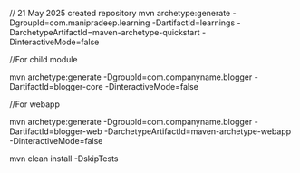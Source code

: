 // 21 May 2025 created repository
mvn archetype:generate -DgroupId=com.manipradeep.learning -DartifactId=learnings -DarchetypeArtifactId=maven-archetype-quickstart -DinteractiveMode=false

//For child module 

mvn archetype:generate -DgroupId=com.companyname.blogger -DartifactId=blogger-core -DinteractiveMode=false


//For webapp

mvn archetype:generate -DgroupId=com.companyname.blogger -DartifactId=blogger-web -DarchetypeArtifactId=maven-archetype-webapp -DinteractiveMode=false

mvn clean install -DskipTests
